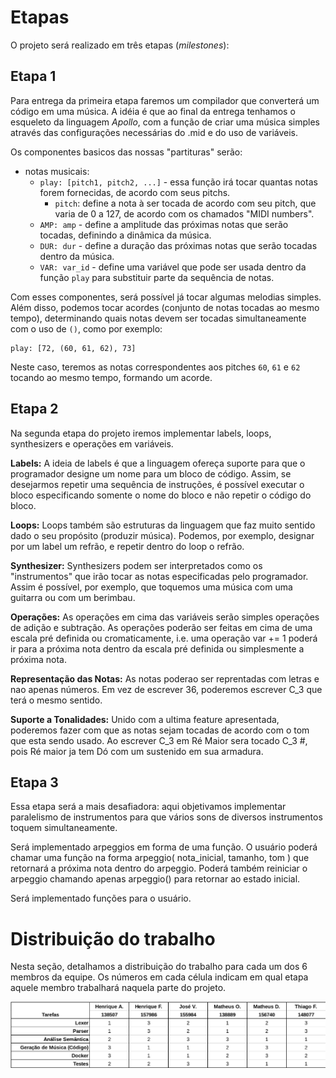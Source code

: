 # Etapas
O projeto será realizado em três etapas (*milestones*):

## Etapa 1
Para entrega da primeira etapa faremos um compilador que converterá um código em uma música. A idéia é que ao final da entrega tenhamos o esqueleto da linguagem *Apollo*, com a função de criar uma música simples através das configurações necessárias do .mid e do uso de variáveis. 

Os componentes basicos das nossas "partituras" serão:

  - notas musicais:
    - `play: [pitch1, pitch2, ...]` - essa função irá tocar quantas notas forem fornecidas, de acordo com seus pitchs.
      - `pitch`: define a nota à ser tocada de acordo com seu pitch, que varia de 0 a 127, de acordo com os chamados "MIDI numbers".
    - `AMP: amp` - define a amplitude das próximas notas que serão tocadas, definindo a dinâmica da música.
    - `DUR: dur` - define a duração das próximas notas que serão tocadas dentro da música.
    - `VAR: var_id` - define uma variável que pode ser usada dentro da função `play` para substituir parte da sequência de notas.

Com esses componentes, será possível já tocar algumas melodias simples. Além disso, podemos tocar acordes (conjunto de notas tocadas ao mesmo tempo), determinando quais notas devem ser tocadas simultaneamente com o uso de `()`, como por exemplo:
```
play: [72, (60, 61, 62), 73]
```
Neste caso, teremos as notas correspondentes aos pitches `60`, `61` e `62` tocando ao mesmo tempo, formando um acorde.

## Etapa 2
Na segunda etapa do projeto iremos implementar labels, loops, synthesizers e operações em variáveis.

__Labels:__
A ideia de labels é que a linguagem ofereça suporte para que o programador designe um nome para um bloco de código. Assim, se desejarmos repetir uma 
sequência de instruções, é possível executar o bloco especificando somente o nome do bloco e não repetir o código do bloco.

__Loops:__
Loops também são estruturas da linguagem que faz muito sentido dado o seu propósito (produzir música). Podemos, por exemplo, designar por um label um refrão, e repetir
dentro do loop o refrão.

__Synthesizer:__
Synthesizers podem ser interpretados como os "instrumentos" que irão tocar as notas especificadas pelo programador. Assim é possível, por exemplo, que toquemos
uma música com uma guitarra ou com um berimbau.

__Operações:__
As operações em cima das variáveis serão simples operações de adição e subtração. As operações poderão ser feitas em cima de uma escala pré definida ou cromaticamente,
i.e. uma operação var += 1 poderá ir para a próxima nota dentro da escala pré definida ou simplesmente a próxima nota.

__Representação das Notas:__
As notas poderao ser reprentadas com letras e nao apenas números. Em vez de escrever 36, poderemos escrever C_3 que terá o mesmo sentido.

__Suporte a Tonalidades:__
Unido com a ultima feature apresentada, poderemos fazer com que as notas sejam tocadas de acordo com o tom que esta sendo usado. Ao escrever C_3 em Ré Maior sera tocado C_3 #, pois Ré maior ja tem Dó com um sustenido em sua armadura.

## Etapa 3
Essa etapa será a mais desafiadora: aqui objetivamos implementar paralelismo de instrumentos para que vários sons de diversos instrumentos toquem simultaneamente.

Será implementado arpeggios em forma de uma função. O usuário poderá chamar uma função na forma arpeggio( nota_inicial, tamanho, tom ) que retornará a próxima nota dentro do arpeggio.
Poderá também reiniciar o arpeggio chamando apenas arpeggio() para retornar ao estado inicial.

Será implementado funções para o usuário.


# Distribuição do trabalho
Nesta seção, detalhamos a distribuição do trabalho para cada um dos 6 membros da equipe. Os números em cada célula indicam em qual etapa aquele membro trabalhará naquela parte do projeto.

![Divisão de Trabalho](img/division.png)
